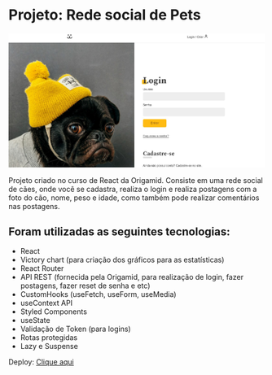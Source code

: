 # Projeto: Rede social de Pets

<img src="./src/assets/print.jpg" />

Projeto criado no curso de React da Origamid. Consiste em uma rede social de cães, onde você se cadastra, realiza o login e realiza postagens com a foto do cão, nome, peso e idade, como também pode realizar comentários nas postagens.

## Foram utilizadas as seguintes tecnologias:

- React
- Victory chart (para criação dos gráficos para as estatísticas)
- React Router
- API REST (fornecida pela Origamid, para realização de login, fazer postagens, fazer reset de senha e etc)
- CustomHooks (useFetch, useForm, useMedia)
- useContext API
- Styled Components
- useState
- Validação de Token (para logins)
- Rotas protegidas
- Lazy e Suspense

Deploy: <a href="https://rede-social-dogs-chi.vercel.app" target="_blank">Clique aqui</a><br />
